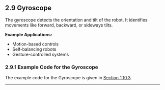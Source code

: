 ## 2.9 Gyroscope

The gyroscope detects the orientation and tilt of the robot. It identifies movements like forward, backward, or sideways tilts.

**Example Applications:**
- Motion-based controls
- Self-balancing robots
- Gesture-controlled systems

### 2.9.1 Example Code for the Gyroscope

The example code for the Gyroscope is given in [Section 1.10.3](#1103-using-the-gyroscope-to-trigger-speaker-and-rgb-output).


---
